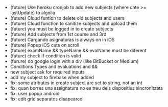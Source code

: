 - (future) Use heroku cronjob to add new subjects (where date >= lastUpdate) to algolia
- (future) Cloud funtion to delete old subjects and users
- (future) Cloud function to sanitize subjects and upload them
- (future) you must be logged in to create subjects
- (future) Add subjects from 1st course and 3rd
- (future) Cargando asignaturas is always on in iOS
- (future) Popup iOS cuts on scroll
- (future) examName && typeName && evalName must be diferent
- (future) check if condition is valid
- (furure) do google login with a div (like BitBucket or Medium)
- Conditions Types and evaluations and &&
- new subject ask for required inputs
- add my subject to firebase when added
- fix: some atributes in create subject are set to string, not an int
- fix: quan borres una assignatura no es treu dels dispositius sincronitzats
- fix: user popup android
- fix: edit grid separatos disapeared
